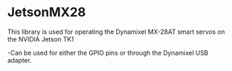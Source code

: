 # JetsonMX28
This library is used for operating the Dynamixel MX-28AT smart servos on the NVIDIA Jetson TK1

-Can be used for either the GPIO pins or through the Dynamixel USB  adapter.
